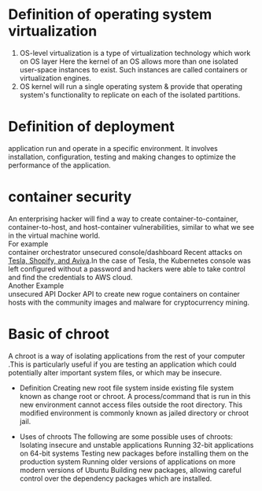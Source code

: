 # Definition of operating system virtualization     
1. OS-level virtualization is a type of virtualization technology which work on OS layer Here the kernel of an OS allows more than one isolated user-space instances to exist. Such instances are called containers or virtualization engines.   
2. OS kernel will run a single operating system & provide that operating system's functionality to replicate on each of the isolated partitions.  

# Definition of deployment  
application run and operate in a specific environment. It involves installation, configuration, testing and making changes to optimize the performance of the application. 

# container security   
An enterprising hacker will find a way to create container-to-container, container-to-host, and host-container vulnerabilities,   similar to what we see in the virtual machine world.  
For example    
container orchestrator unsecured console/dashboard Recent attacks on [Tesla, Shopify, and Aviva](https://redlock.io/blog/cryptojacking-tesla).In the case of Tesla, the Kubernetes console was left configured without a password and hackers were able to take control and find the credentials to AWS cloud.   
Another Example   
unsecured API Docker API to create new rogue containers on container hosts with the community images and malware for cryptocurrency mining.  
# Basic of chroot  

A chroot is a way of isolating applications from the rest of your computer .This is particularly useful if you are testing an application which could potentially alter important system files, or which may be insecure.  

 * Definition
Creating new root file system inside existing file system known as change root or chroot. A process/command that is run in this new environment cannot access files outside the root directory. This modified environment is commonly known as jailed directory or chroot jail.  

* Uses of chroots
The following are some possible uses of chroots:
Isolating insecure and unstable applications
Running 32-bit applications on 64-bit systems
Testing new packages before installing them on the production system
Running older versions of applications on more modern versions of Ubuntu
Building new packages, allowing careful control over the dependency packages which are installed. 
  
